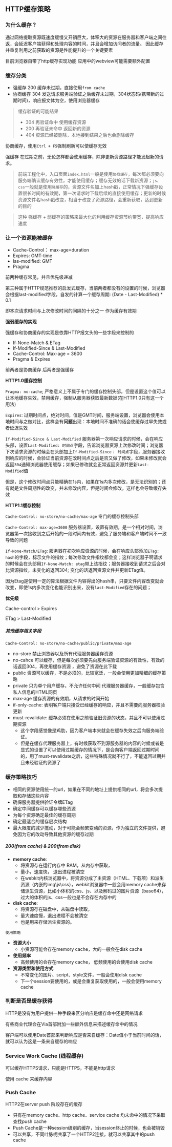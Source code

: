 ## HTTP缓存策略

### 为什么缓存？

通过网络提取资源既速度缓慢又开销巨大，体积大的资源在服务器和客户端之间往返，会延迟客户端获得和处理内容的时间，并且会增加访问者的流量。 因此缓存并重复利用之前获取的资源是性能提升的一个关键要素

目前浏览器自带了http缓存实现功能
应用中的webview可能需要额外配置

### 缓存分类

+ 强缓存 200 缓存未过期，直接使用`from cache`
+ 协商缓存 304 发送请求服务端验证之后缓存未过期，304状态码(携带新的过期时间)，响应报文体为空，使用浏览器缓存

> 缓存验证的可能结果
>
> + 304 再验证命中 使用缓存资源
> + 200 再验证未命中  返回新的资源
> + 404 资源已经被删除，本地接到结果之后也会删除缓存

协商缓存，使用`Ctrl + F5`强制刷新可以使缓存无效

强缓存 在过期之前，无论怎样都会使用缓存，除非更新资源路径才能发起新的请求。

> 前端工程化中，入口页面`index.html`一般是使用`协商缓存`，每次都必须要向服务端确认缓存有效性，才能使用缓存；缓存无效的话下载新资源；`js、css`一般就是使用`强缓存`的，资源文件名加上hash戳，正常情况下强缓存设置很长时间的有效期，第一次请求时下载后续的直接使用缓存；更新的时候资源文件名hash戳改变，相当于改变了资源路径，会重新获取，达到更新的目的  

> 这种 强缓存 + 弱缓存的策略来最大化的利用缓存资源节约带宽，提高响应速度

### 让一个资源能被缓存

+ Cache-Control： max-age=duration
+ Expires: GMT-time
+ las-modified: GMT
+ Pragma

前两种缓存常见，并且优先级递减

第三种属于HTTP规范推荐的启发式缓存，当前两者都没有的设置的时候，浏览器会根据last-modified字段，自发的计算一个缓存周期:
(Date - Last-Modified) * 0.1

即本次请求时间与上次修改时间的间隔的十分之一 作为缓存有效期

**强弱缓存的实现**

强缓存和协商缓存的实现是依靠HTTP报文头的一些字段来控制的

+ If-None-Match & ETag
+ If-Modified-Since & Last-Modified
+ Cache-Control:  Max-age = 3600
+ Pragma & Expires

前两者是协商缓存
后两者是强缓存

**HTTP1.0缓存控制**

`Pragma: no-cache`;  严格意义上不属于专门的缓存控制头部，但是设置这个值可以让本地缓存失效，禁用缓存，强制从服务器获取最新数据(在HTTP1.0只有这一个用法)

`Expires`: 过期时间点，绝对时间，值是GMT时间，服务端设置，浏览器会使用本地时间与之做对比，这样会有**问题**出现：本地时间不准确的话会使缓存过早失效或者延迟失效

`If-Modified-Since & Last-Modified` 服务器第一次响应请求的时候，会在响应头部，设置`Last-Modified: 时间点`字段，告诉浏览器资源上次修改时间；浏览器下次请求资源的时候会在头部加上`If-Modified-Since： 时间点`字段，服务器接收到响应的时候，会验证当前资源在改时间点之后是否又做了修改，如果未修改就会返回`304`通知浏览器使用缓存；如果已修改就会正常返回资源并更新`Last-Modified`值

但是，这个修改时间点只能精确在1s内，如果在1s内多次修改，是无法识别的；还有就是文件周期性的改变，并未修改内容，但是时间会修改，这样也会导致缓存失效

**HTTP1.1缓存控制**

`Cache-Control: no-store/no-cache/max-age` 专门的缓存控制头部

`Cache-Control: max-age=3600` 服务器设置，设置有效期，是一个相对时间，浏览器第一次接收到之后开始的一段时间内有效，避免了服务端和客户端时间不一致导致的问题

`If-None-Match/ETag`: 服务器在初次响应资源的时候，会在响应头部添加`ETag: hash`的字段，标示文件的指纹；每次修改文件指纹都会变；这样浏览器子啊请求的时候会在头部用`If-None-Match: etag`带上该指纹；服务器接收到请求之后会对比资源指纹，未变化的返回304; 变化的话返回资源文件并更新ETag值。  

因为Etag是使用一定的算法根据文件内容得出的hash串，只要文件内容改变就会改变，即使1s内多次变化也能识别出来，没有`last-Modified`存在的问题；

**优先级**

Cache-control > Expires

ETag > Last-Modified

##### 其他缓存相关字段

`Cache-Control: no-store/no-cache/public/private/max-age`

+ no-store  禁止浏览器以及所有代理服务器缓存资源
+ no-cahce  可以缓存，但是每次必须要先向服务端验证资源的有效性，有效的话返回304，再使用缓存资源 ，避免了资源在此下载
+ public 资源可以缓存，不是必须的，比较宽泛，一般会使用更加精细的缓存策略
+ private 只为单个用户缓存，不允许任何中间 代理服务器缓存，一般缓存包含私人信息的HTML网页
+ max-age 缓存资源的有效期，从请求的时间开始
+ if-only-cache: 表明客户端只接受已经缓存的响应，并且不需要向服务器校验更新
+ must-revalidate: 缓存必须在使用之前验证旧资源的状态，并且不可以使用过期资源
  + 这个字段感觉像是鸡肋，因为客户端本来就会在缓存失效之后向服务端验证。
  + 但是在缓存代理服务器上，有时候获取不到源服务器的内容的时候或者是显式的设置了可以使用过期缓存的情况下，是会向客户端返回过期时间的，用了must-revalidate之后，这些特殊情况就不行了，不能返回过期并且未经验证的资源了

### 缓存策略技巧

+ 相同的资源使用统一的url，如果在不同的地址上提供相同的url，将会多次提取和存储这些内容
+ 确保服务器提供验证令牌ETag
+ 确定中间缓存可以缓存哪些资源
+ 为每个资源确定最佳的缓存周期
+ 确定最适合的缓存层次结构
+ 最大限度的减少搅动，对于可能会频繁变动的资源，作为独立的文件提供，避免因为它的改动导致其他资源的缓存过期

##### 200(from cache) & 200(from disk)

+ **memory cache**:
  + 将资源存在运行内存中 RAM，从内存中获取，
  + 量小，速度快， 退出进程被清空
  + 在webkit内核浏览器中，将资源分成了主资源（HTML、下载项）和派生资源（内嵌的img\js\css），webkit浏览器中一般会用memory cache来存储派生资源，比如小体积的css、js、以及解码过的图片资源（base64），过大的体积的js、css一般也是不会存在内存中的
+ **disk cache**:
  + 将资源存在磁盘中，从磁盘中读取，
  + 量大速度慢，退出进程不会被清空
  + 也是用来存储派生资源的。

`使用策略`

+ **资源大小**
  + 小资源可能会存在memory cache，大的一般会在disk cache
+ **使用频率**
  + 高频使用的会存在memory cache， 低频使用的会使用disk cache
+ **资源类型和使用方式**
  + 不常变化的图片、script、style文件，一般会使用disk cache
  + 下一个session要使用的，或是会重复获取使用的，一般会使用memory cache

### 判断是否是缓存获得

HTTP是没有为用户提供一种手段来区分响应是缓存命中还是网络请求

有些商业代理会在Via首部附加一些额外信息来描述缓存命中的情况

客户端可以使用Date首部来判断响应是否来自缓存：Date值小于当前时间的话，就可以认为这是一条来自缓存的响应

### Service Work Cache (线程缓存)

可以缓存HTTPS请求，只能是HTTPS，不能是http请求

使用 cache 来缓存内容

### Push Cache

HTTP2在server push 阶段存在的缓存

+ 只有在memory cache、http cache、service cache 均未命中的情况下采取查找push cache
+ Push Cache是一种session级别的缓存，当session终止的时候，也会被销毁
+ 可以共享，不同叶脉呢共享了一个HTTP2连接，就可以共享其中的push cache
